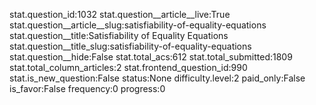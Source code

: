 stat.question_id:1032
stat.question__article__live:True
stat.question__article__slug:satisfiability-of-equality-equations
stat.question__title:Satisfiability of Equality Equations
stat.question__title_slug:satisfiability-of-equality-equations
stat.question__hide:False
stat.total_acs:612
stat.total_submitted:1809
stat.total_column_articles:2
stat.frontend_question_id:990
stat.is_new_question:False
status:None
difficulty.level:2
paid_only:False
is_favor:False
frequency:0
progress:0
